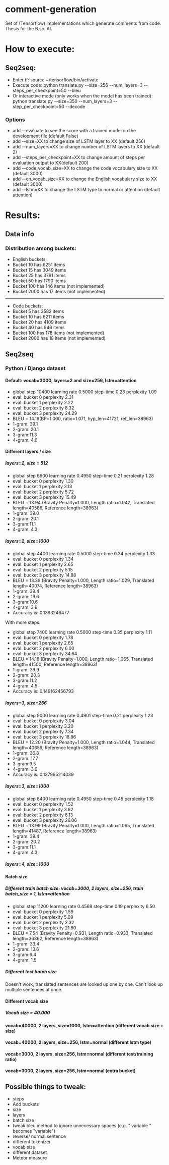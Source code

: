 # comment-generation
Set of (Tensorflow) implementations which generate comments from code. Thesis for the B.sc. AI. 

# How to execute:
## Seq2seq: 
- Enter tf: source ~/tensorflow/bin/activate
- Execute code: python translate.py --size=256 --num_layers=3 --steps_per_checkpoint=50 --bleu
- Or interactive mode (only works when the model has been trained): python translate.py --size=350 --num_layers=3 --step_per_checkpoint=50 --decode

### Options
- add --evaluate to see the score with a trained model on the development file (default False)
- add --size=XX to change size of LSTM layer to XX (default 256)
- add --num_layers=XX to change number of LSTM layers to XX (default 2)
- add --steps_per_checkpoint=XX to change amount of steps per evaluation output to XX(default 200)
- add --code_vocab_size=XX to change the code vocabulary size to XX (default 3000)
- add --en_vocab_size=XX to change the English vocabulary size to XX (default 3000)
- add --lstm=XX to change the LSTM type to normal or attention (default attention)


# Results:

## Data info
### Distribution among buckets:
- English buckets:
- Bucket 10 has 6251 items
- Bucket 15 has 3049 items
- Bucket 25 has 3791 items
- Bucket 50 has 1790 items
- Bucket 100 has 146 items (not implemented)
- Bucket 2000 has 17 items (not implemented) 
-----------------------------
- Code buckets:
- Bucket 5 has 3582 items  
- Bucket 10 has 6211 items
- Bucket 20 has 4109 items
- Bucket 40 has 946 items
- Bucket 100 has 178 items (not implemented)
- Bucket 2000 has 18 items (not implemented)



## Seq2seq 

### Python / Django dataset

#### Default: vocab=3000, layers=2 and size=256, lstm=attention
- global step 10400 learning rate 0.5000 step-time 0.23 perplexity 1.09
-  eval: bucket 0 perplexity 2.31
-  eval: bucket 1 perplexity 2.22
-  eval: bucket 2 perplexity 8.32
-  eval: bucket 3 perplexity 24.29
- BLEU = 14.19(BP=1.000, ratio=1.071, hyp_len=41721, ref_len=38963)
-  1-gram: 39.1
-  2-gram: 20.1
-  3-gram:11.3
-  4-gram: 4.6

#### Different layers / size

##### layers=2,  size = 512
- global step 6600 learning rate 0.4950 step-time 0.21 perplexity 1.28
-  eval: bucket 0 perplexity 1.30
-  eval: bucket 1 perplexity 3.13
-  eval: bucket 2 perplexity 5.72
-  eval: bucket 3 perplexity 15.49
- BLEU = 13.94 (Bravity Penalty=1.000, Length ratio=1.042, Translated length=40586, Reference length=38963)
-  1-gram: 39.0
-  2-gram: 20.1
-  3-gram:11.1
-  4-gram: 4.3

  
##### layers=2, size=1000
- global step 4400 learning rate 0.5000 step-time 0.34 perplexity 1.33
-  eval: bucket 0 perplexity 1.34
-  eval: bucket 1 perplexity 2.65
-  eval: bucket 2 perplexity 5.15
-  eval: bucket 3 perplexity 14.88
- BLEU = 13.39 (Bravity Penalty=1.000, Length ratio=1.029, Translated length=40074, Reference length=38963)
-  1-gram: 39.4
-  2-gram: 19.6
-  3-gram:10.6
-  4-gram: 3.9
- Accuracy is: 0.1393246477

With more steps:
- global step 7400 learning rate 0.5000 step-time 0.35 perplexity 1.11
-  eval: bucket 0 perplexity 1.78
-  eval: bucket 1 perplexity 2.65
-  eval: bucket 2 perplexity 6.00
-  eval: bucket 3 perplexity 34.64
- BLEU = 14.18 (Bravity Penalty=1.000, Length ratio=1.065, Translated length=41500, Reference length=38963)
-  1-gram: 39.9
-  2-gram: 20.3
-  3-gram:11.2
-  4-gram: 4.5
- Accuracy is: 0.149162456793

  
##### layers=3, size=256
- global step 9000 learning rate 0.4901 step-time 0.21 perplexity 1.23
-  eval: bucket 0 perplexity 3.04
-  eval: bucket 1 perplexity 3.20
-  eval: bucket 2 perplexity 7.34
-  eval: bucket 3 perplexity 18.86
- BLEU = 12.20 (Bravity Penalty=1.000, Length ratio=1.044, Translated length=40659, Reference length=38963)
-  1-gram: 36.8
-  2-gram: 17.7
-  3-gram:9.5
-  4-gram: 3.6
- Accuracy is: 0.137995214039


##### layers=3, size=1000
- global step 6400 learning rate 0.4950 step-time 0.45 perplexity 1.18
-  eval: bucket 0 perplexity 1.52
-  eval: bucket 1 perplexity 3.62
-  eval: bucket 2 perplexity 6.13
-  eval: bucket 3 perplexity 26.06
- BLEU = 13.99 (Bravity Penalty=1.000, Length ratio=1.065, Translated length=41487, Reference length=38963)
-  1-gram: 39.4
-  2-gram: 20.2
-  3-gram:11.1
-  4-gram: 4.3
  
  
##### layers=4, size=1000




#### Batch size
##### Different train batch size:  vocab=3000, 2 layers, size=256, train batch_size = 1, lstm=attention
- global step 11200 learning rate 0.4568 step-time 0.19 perplexity 6.50
-  eval: bucket 0 perplexity 1.59
-  eval: bucket 1 perplexity 5.09
-  eval: bucket 2 perplexity 2.32
-  eval: bucket 3 perplexity 21.60
- BLEU = 7.54 (Bravity Penalty=0.931, Length ratio=0.933, Translated length=36362, Reference length=38963)
-  1-gram: 33.4
-  2-gram: 13.6
-  3-gram:6.4
-  4-gram: 1.5
  
##### Different test batch size
Doesn't work, translated sentences are looked up one by one. Can't look up multiple sentences at once. 
 
 
#### Different vocab size
 
##### Vocab size = 40.000



#### vocab=40000, 2 layers, size=1000, lstm=attention (different vocab size + size)


#### vocab=40000, 2 layers, size=256, lstm=normal (different lstm type) 


#### vocab=3000, 2 layers, size=256, lstm=normal (different test/training ratio) 


#### vocab=3000, 2 layers, size=256, lstm=normal (extra bucket) 





  
  ## Possible things to tweak:
  - steps
  - Add buckets
  - size
  - layers
  - batch size
  - tweak bleu method to ignore unnecessary spaces (e.g. " variable " becomes "variable")
  - reverse/ normal sentence
  - different tokenizer
  - vocab size
  - different dataset
  - Meteor measure
